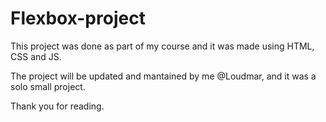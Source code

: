# Flexbox-project

This project was done as part of my course and it was made using HTML, CSS and JS.

The project will be updated and mantained by me @Loudmar, and it was a solo small project. 

Thank you for reading. 
